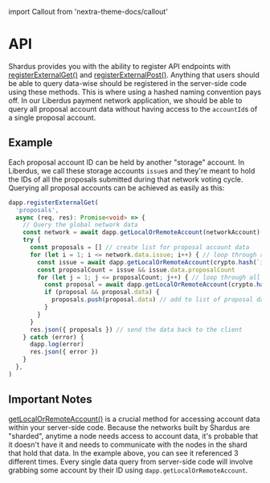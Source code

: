import Callout from 'nextra-theme-docs/callout'

# API

Shardus provides you with the ability to register API endpoints with [registerExternalGet()](../../api/interface/registerExternalGet) and [registerExternalPost()](../../api/interface/registerExternalPost). Anything that users should be able to query data-wise should be registered in the server-side code using these methods. This is where using a hashed naming convention pays off. In our Liberdus payment network application, we should be able to query all proposal account data without having access to the `accountId`s of a single proposal account.

## Example

<Callout emoji="💡" type="default">

Each proposal account ID can be held by another "storage" account. In Liberdus, we call these storage accounts `issue`s and they're meant to hold the IDs of all the proposals submitted during that network voting cycle. Querying all proposal accounts can be achieved as easily as this:

</Callout>

```ts
dapp.registerExternalGet(
  'proposals',
  async (req, res): Promise<void> => {
    // Query the global network data
    const network = await dapp.getLocalOrRemoteAccount(networkAccount)
    try {
      const proposals = [] // create list for proposal account data
      for (let i = 1; i <= network.data.issue; i++) { // loop through all issues
        const issue = await dapp.getLocalOrRemoteAccount(crypto.hash(`issue-${i}`))
        const proposalCount = issue && issue.data.proposalCount
        for (let j = 1; j <= proposalCount; j++) { // loop through all proposals for hash(`issue-${i}`)
          const proposal = await dapp.getLocalOrRemoteAccount(crypto.hash(`issue-${i}-proposal-${j}`))
          if (proposal && proposal.data) {
            proposals.push(proposal.data) // add to list of proposal data
          }
        }
      }
      res.json({ proposals }) // send the data back to the client
    } catch (error) {
      dapp.log(error)
      res.json({ error })
    }
  },
)
```

## Important Notes

<Callout emoji="⚠️" type="warning">

[getLocalOrRemoteAccount()](../../api/interface/getLocalOrRemoteAccount) is a crucial method for accessing account data within your server-side code. Because the networks built by Shardus are "sharded", anytime a node needs access to account data, it's probable that it doesn't have it and needs to communicate with the nodes in the shard that hold that data. In the example above, you can see it referenced 3 different times. Every single data query from server-side code will involve grabbing some account by their ID using `dapp.getLocalOrRemoteAccount`.

</Callout>

